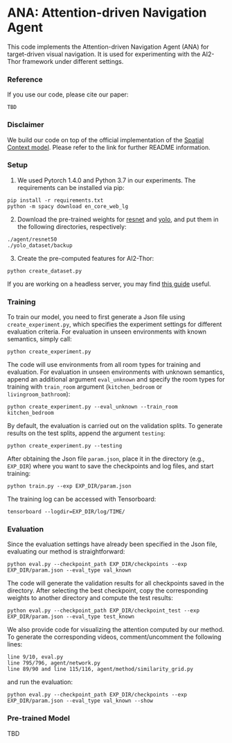 # ANA: Attention-driven Navigation Agent
This code implements the Attention-driven Navigation Agent (ANA) for target-driven visual navigation. It is used for experimenting with the AI2-Thor framework under different settings.

### Reference
If you use our code, please cite our paper:
```
TBD
```

### Disclaimer
We build our code on top of the official implementation of the [Spatial Context model](https://github.com/norips/visual-navigation-agent-pytorch). Please refer to the link for further README information.

### Setup
1. We used Pytorch 1.4.0 and Python 3.7 in our experiments. The requirements can be installed via pip:
```
pip install -r requirements.txt
python -m spacy download en_core_web_lg
```
2. Download the pre-trained weights for [resnet](https://github.com/norips/visual-navigation-agent-pytorch/blob/master/agent/resnet/resnet50_places365.pth.tar) and [yolo](https://github.com/norips/visual-navigation-agent-pytorch/blob/master/yolo_dataset/backup/yolov3_ai2thor_best.weights), and put them in the following directories, respectively:
```
./agent/resnet50
./yolo_dataset/backup
```
3. Create the pre-computed features for AI2-Thor:
```
python create_dataset.py
```
If you are working on a headless server, you may find [this guide](https://medium.com/@etendue2013/how-to-run-ai2-thor-simulation-fast-with-google-cloud-platform-gcp-c9fcde213a4a) useful.

### Training
To train our model, you need to first generate a Json file using `create_experiment.py`, which specifies the experiment settings for different evaluation criteria. For evaluation in unseen environments with known semantics, simply call:
```
python create_experiment.py
```
The code will use environments from all room types for training and evaluation. For evaluation in unseen environments with unknown semantics, append an additional argument `eval_unknown` and specify the room types for training with `train_room` argument (`kitchen_bedroom` or `livingroom_bathroom`):
```
python create_experiment.py --eval_unknown --train_room kitchen_bedroom
```
By default, the evaluation is carried out on the validation splits. To generate results on the test splits, append the argument `testing`:
```
python create_experiment.py --testing
```

After obtaining the Json file `param.json`, place it in the directory (e.g., `EXP_DIR`) where you want to save the checkpoints and log files, and start training:
```
python train.py --exp EXP_DIR/param.json
```

The training log can be accessed with Tensorboard:
```
tensorboard --logdir=EXP_DIR/log/TIME/
```

### Evaluation
Since the evaluation settings have already been specified in the Json file, evaluating our method is straightforward:
```
python eval.py --checkpoint_path EXP_DIR/checkpoints --exp EXP_DIR/param.json --eval_type val_known
```
The code will generate the validation results for all checkpoints saved in the directory. After selecting the best checkpoint, copy the corresponding weights to another directory and compute the test results:
```
python eval.py --checkpoint_path EXP_DIR/checkpoint_test --exp EXP_DIR/param.json --eval_type test_known
```

We also provide code for visualizing the attention computed by our method. To generate the corresponding videos, comment/uncomment the following lines:
```
line 9/10, eval.py
line 795/796, agent/network.py
line 89/90 and line 115/116, agent/method/similarity_grid.py
```
and run the evaluation:
```
python eval.py --checkpoint_path EXP_DIR/checkpoints --exp EXP_DIR/param.json --eval_type val_known --show
```

### Pre-trained Model
TBD
